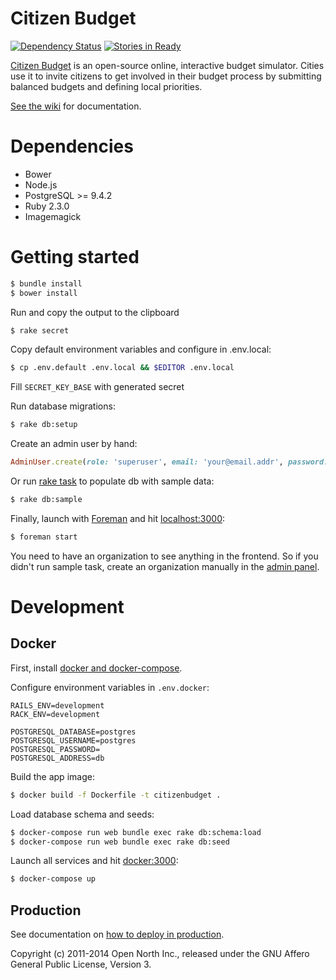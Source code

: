 # Citizen Budget

[![Dependency Status](https://gemnasium.com/opennorth/citizenbudgetapp.com.png)](https://gemnasium.com/opennorth/citizenbudgetapp.com)
[![Stories in Ready](https://badge.waffle.io/opennorth/citizenbudgetapp.com.png?label=ready&title=Ready)](https://waffle.io/opennorth/citizenbudgetapp.com)

[Citizen Budget](http://www.citizenbudget.com/) is an open-source online, interactive budget simulator. Cities use it to invite citizens to get involved in their budget process by submitting balanced budgets and defining local priorities.

[See the wiki](https://github.com/opennorth/citizenbudgetapp.com/wiki) for documentation.


# Dependencies

- Bower
- Node.js
- PostgreSQL >= 9.4.2
- Ruby 2.3.0
- Imagemagick

# Getting started

```bash
$ bundle install
$ bower install
```

Run and copy the output to the clipboard

```bash
$ rake secret
```

Copy default environment variables and configure in .env.local:

```bash
$ cp .env.default .env.local && $EDITOR .env.local
```

Fill `SECRET_KEY_BASE` with generated secret

Run database migrations:

```bash
$ rake db:setup
```

Create an admin user by hand:

```ruby
AdminUser.create(role: 'superuser', email: 'your@email.addr', password: 'yourpass')
```

Or run [rake task](./lib/tasks/sample.rake) to populate db with sample data:

```bash
$ rake db:sample
```

Finally, launch with [Foreman](https://github.com/opennorth/citizenbudgetapp.com/blob/master/Procfile) and hit [localhost:3000](http://localhost:3000):

```bash
$ foreman start
```

You need to have an organization to see anything in the frontend.
So if you didn't run sample task, create an organization manually in the [admin
panel](http://localhost:3000/admin).

# Development

## Docker

First, install [docker and docker-compose](https://docs.docker.com/mac/started/).

Configure environment variables in `.env.docker`:

```
RAILS_ENV=development
RACK_ENV=development

POSTGRESQL_DATABASE=postgres
POSTGRESQL_USERNAME=postgres
POSTGRESQL_PASSWORD=
POSTGRESQL_ADDRESS=db
```

Build the app image:

```bash
$ docker build -f Dockerfile -t citizenbudget .
```

Load database schema and seeds:

```bash
$ docker-compose run web bundle exec rake db:schema:load
$ docker-compose run web bundle exec rake db:seed
```

Launch all services and hit [docker:3000](http://docker:3000):

```bash
$ docker-compose up
```

## Production

See documentation on [how to deploy in production](https://github.com/opennorth/citizenbudgetapp.com/wiki/Deployment).

Copyright (c) 2011-2014 Open North Inc., released under the GNU Affero General Public License, Version 3.

